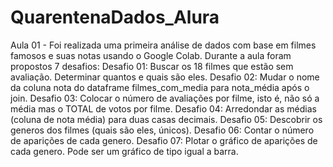 # QuarentenaDados_Alura

Aula 01 - Foi realizada uma primeira análise de dados com base em  filmes famosos e suas notas usando o Google Colab. Durante a aula foram propostos 7 desafios:
  Desafio 01: Buscar os 18 filmes que estão sem avaliação. Determinar quantos e quais são eles.
  Desafio 02: Mudar o nome da coluna nota do dataframe filmes_com_media para nota_média após o join.
  Desafio 03: Colocar o número de avaliações por filme, isto é, não só a média mas o TOTAL de votos por filme.
  Desafio 04: Arredondar as médias (coluna de nota média) para duas casas decimais.
  Desafio 05: Descobrir os generos dos filmes (quais são eles, únicos).
  Desafio 06: Contar o número de aparições de cada genero.
  Desafio 07: Plotar o gráfico de aparições de cada genero. Pode ser um gráfico de tipo igual a barra.
 
